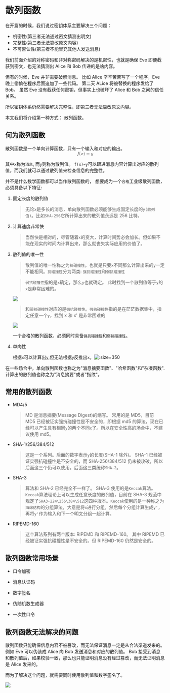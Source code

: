 # 散列函数

在开篇的时候，我们说过密钥体系主要解决三个问题：

- 机密性(第三者无法通过密文猜测出明文)
- 完整性(第三者无法篡改原文内容)
- 不可否认性(第三者不能冒充其他人发送消息)

我们前面介绍的对称密码和非对称密码解决的是机密性，也就是确保 Eve 即便截获到密文，也无法猜测出 Alice 和 Bob 传递的是啥内容。

但有的时候，Eve 并非需要破解消息。 比如 Alice 辛辛苦苦写了一个程序，Eve 晚上偷偷在程序后面追加了一些代码。 第二天 ALice 将被替换的程序发给了 Bob。 虽然 Eve 没有截获任何密钥，但事实上也破坏了 Alice 和 Bob 之间的信任关系。

所以密钥体系仍然需要解决完整性，即第三者无法篡改原文内容。

本文我们将介绍第一种方式： 散列函数。

## 何为散列函数

散列函数是一个单向计算函数，只有一个输入和对应的输出。
<math xmlns="http://www.w3.org/1998/Math/MathML" display="block"><mi>f</mi><mo stretchy="false">(</mo><mi>x</mi><mo stretchy="false">)</mo><mo>=</mo><mi>y</mi></math>

其中`x`称为`消息`, 而`y`则称为散列值。 `f(x)=y`可以跟进消息内容计算出对应的散列值，而我们就可以通过散列值来检查信息的完整性。

并不是什么数学函数都可以当作散列函数的， 想要成为一个`合格`工业级散列函数，必须具备以下特征:

1. 固定长度的散列值
   > 无论`x`是多长的消息，单向散列函数必须能够生成固定长度的`y(散列值)`。比如`SHA-256`它所计算出来的散列值永远是 256 比特。
2. 计算速度非常快
   > 当然快是相对的，尽管随着`x`的变大，计算时间势必会加长。但如果不能在现实的时间内计算出来，那么就丧失实际应用的价值了。
3. 散列值的唯一性

   > 散列值的唯一性称之为`抗碰撞性`。也就是只要`x`不同那么计算出来的`y`一定不能相同。`抗碰撞性`分为两类: `强抗碰撞性`和`弱抗碰撞性`

   > `弱抗碰撞性`指的是`x`确定，那么`y`也就确定。 此时找到一个散列值等于`y`的`x`是非常困难的。

   ![](https://tva1.sinaimg.cn/large/e6c9d24ely1h520u2i62uj20ew08ot8u.jpg)

   > 和`弱抗碰撞性`对应的是`强抗碰撞性`。`强抗碰撞性`指的是在茫茫数据集中，指定任意一个`y`，找到 x 和 x' 是非常困难的

   ![](https://tva1.sinaimg.cn/large/e6c9d24ely1h520xoo5hej20ee0esq3e.jpg)

   一个合格的散列函数，必须同时具备`强抗碰撞性`和`弱抗碰撞性`。

4. 单向性

   根据`x`可以计算出`y`,但无法根据`y`反推出`x`。![](https://tva1.sinaimg.cn/large/e6c9d24ely1h5211po9mmj20bs0qgaaw.jpg ":size=350")

在一些场合中，单向散列函数也称之为"消息摘要函数"、"哈希函数"和"杂凑函数". 计算出的散列值也称之为"消息摘要"或者"指纹"。

## 常用的散列函数

- MD4/5

  > MD 是消息摘要(Message Digest)的缩写。 常用的是 MD5，目前 MD5 已经被证实强抗碰撞性是不安全的，即根据 md5 的算法，现在已经可以产生具有相同`y`的两个不同`x`了。所以在安全性高的场合中，不建议使用 md5。

- SHA-1/256/384/512

  > 这是一个系列。后面的数字表示`y`的长度(SHA-1 除外)。 SHA-1 已经被证实强抗碰撞性是不安全的，而 SHA-256/384/512 仍未被攻破，所以后面这三个仍可以使用。后面这三类统称`SHA-2`。

- SHA-3

  > 算法和 SHA-2 已经完全不一样了。 SHA-3 使用的是`Keccak`算法。`Keccak`算法理论上可以生成任意长度的散列值，目前在 SHA-3 规范中规定了`SHA3-224\256\384\512`这四种版本。`Keccak`使用的是一种称之为`海绵结构`的分组算法，大意是将`x`进行分组，然后每个分组计算生成`y'`，再将`y'`作为输入和下一个明文分组一起计算。

- RIPEMD-160
  > 这个算法系列有两个版本: RIPEMD 和 RIPEMD-160。 其中 RIPEMD 已经被证实强抗碰撞性是不安全的。但 RIPEMD-160 仍然是安全的。

## 散列函数常用场景

- 口令加密

* 消息认证码

- 数字签名

* 伪随机数生成器

- 一次性口令

## 散列函数无法解决的问题

散列函数只能确保信息内容不被篡改，而无法保证消息一定是从合法渠道发来的。 例如 Eve 可以伪装成 Alice 向 Bob 发送消息和对应的散列值。 Bob 接受到消息和散列值后，如果校验一致，那么也只能证明消息没有经过篡改，而无法证明消息是 Alice 发来的。

而为了解决这个问题，就需要同时使用散列值和数字签名了。

![](https://tva1.sinaimg.cn/large/e6c9d24ely1h521mayuu6j20u00yojuz.jpg)
